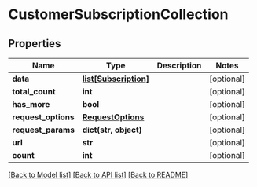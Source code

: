 # CustomerSubscriptionCollection

## Properties
Name | Type | Description | Notes
------------ | ------------- | ------------- | -------------
**data** | [**list[Subscription]**](Subscription.md) |  | [optional] 
**total_count** | **int** |  | [optional] 
**has_more** | **bool** |  | [optional] 
**request_options** | [**RequestOptions**](RequestOptions.md) |  | [optional] 
**request_params** | **dict(str, object)** |  | [optional] 
**url** | **str** |  | [optional] 
**count** | **int** |  | [optional] 

[[Back to Model list]](../README.md#documentation-for-models) [[Back to API list]](../README.md#documentation-for-api-endpoints) [[Back to README]](../README.md)



